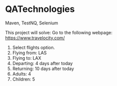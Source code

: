 # QATechnologies
Maven, TestNQ, Selenium

This project will solve:
Go to the following webpage:
https://www.travelocity.com/
1. Select flights option.
2. Flying from: LAS
3. Flying to: LAX
4. Departing: 4 days after today
5. Returning: 10 days after today
6. Adults: 4
7. Children: 5